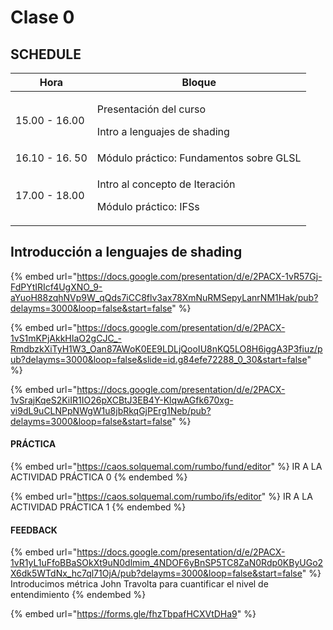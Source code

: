 # Clase 0

## SCHEDULE

| Hora           | Bloque                                                             |
| -------------- | ------------------------------------------------------------------ |
| 15.00 - 16.00  | <p>Presentación del curso  </p><p>Intro a lenguajes de shading</p> |
| 16.10 - 16. 50 | Módulo práctico: Fundamentos sobre GLSL                            |
| 17.00 - 18.00  | <p>Intro al concepto de Iteración </p><p>Módulo práctico: IFSs</p> |

## Introducción a lenguajes de shading

{% embed url="https://docs.google.com/presentation/d/e/2PACX-1vR57Gj-FdPYtIRIcf4UgXNO_9-aYuoH88zqhNVp9W_qQds7iCC8flv3ax78XmNuRMSepyLanrNM1Hak/pub?delayms=3000&loop=false&start=false" %}

{% embed url="https://docs.google.com/presentation/d/e/2PACX-1vS1mKPjAkkHIaO2gCJC_-RmdbzkXiTyH1W3_Oan87AWoK0EE9LDLjQooIU8nKQ5LO8H6iggA3P3fiuz/pub?delayms=3000&loop=false&slide=id.g84efe72288_0_30&start=false" %}

{% embed url="https://docs.google.com/presentation/d/e/2PACX-1vSrajKqeS2KiIR1IO26pXCBtJ3EB4Y-KlqwAGfk670xg-vi9dL9uCLNPpNWgW1u8jbRkqGjPErg1Neb/pub?delayms=3000&loop=false&start=false" %}

#### PRÁCTICA

{% embed url="https://caos.solquemal.com/rumbo/fund/editor" %}
IR A LA ACTIVIDAD PRÁCTICA 0
{% endembed %}

{% embed url="https://caos.solquemal.com/rumbo/ifs/editor" %}
IR A LA ACTIVIDAD PRÁCTICA 1
{% endembed %}

#### FEEDBACK

{% embed url="https://docs.google.com/presentation/d/e/2PACX-1vR1yL1uFfoBBaSOkXt9uN0dlmim_4NDOF6yBnSP5TC8ZaN0Rdp0KByUGo2X6dk5WTdNx_hc7ql71OjA/pub?delayms=3000&loop=false&start=false" %}
Introducimos métrica John Travolta para cuantificar el nivel de entendimiento
{% endembed %}

{% embed url="https://forms.gle/fhzTbpafHCXVtDHa9" %}

